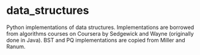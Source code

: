 # data_structures

Python implementations of data structures. Implementations are borrowed from algorithms courses on Coursera by Sedgewick and Wayne (originally done in Java). BST and PQ implementations are copied from Miller and Ranum.  
